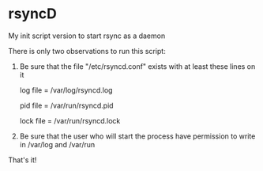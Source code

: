 # rsyncD
My init script version to start rsync as a daemon

There is only two observations to run this script:

1. Be sure that the file "/etc/rsyncd.conf" exists with at least these lines on it

	log file = /var/log/rsyncd.log

	pid file = /var/run/rsyncd.pid

	lock file = /var/run/rsyncd.lock

2. Be sure that the user who will start the process have permission to write in /var/log and /var/run

That's it!
